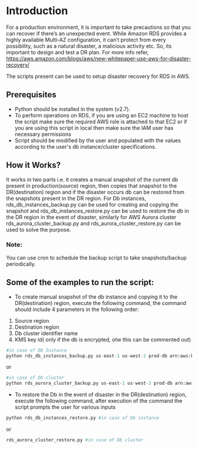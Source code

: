 # Introduction

For a production environment, it is important to take precautions so that you can recover if there’s an unexpected event. While Amazon RDS provides a highly available Multi-AZ configuration, it can’t protect from every possibility, such as a natural disaster, a malicious activity etc. So, its important to design and test a DR plan.
For more info refer,
https://aws.amazon.com/blogs/aws/new-whitepaper-use-aws-for-disaster-recovery/

The scripts present can be used to setup disaster recovery for RDS in AWS. 

## Prerequisites

* Python should be installed in the system (v2.7).
* To perform operations on RDS, if you are using an EC2 machine to host the script make sure the required AWS role is attached to that EC2 or if you are using this script in local then make sure the IAM user has necessary permissions
* Script should be modified by the user and populated with the values according to the user's db instance/cluster specifications.

## How it Works?

It works in two parts i.e. it creates a manual snapshot of the current db present in production(source) region, then copies that snapshot to the DR(destination) region and if the disaster occurs db can be restored from the snapshots present in the DR region. For Db instances, rds_db_instances_backup.py can be used for creating and copying the snapshot and rds_db_instances_restore.py can be used to restore the db in the DR region in the event of disaster, similarly for AWS Aurora cluster rds_aurora_cluster_backup.py and rds_aurora_cluster_restore.py can be used to solve the purpose.
### Note:
You can use cron to schedule the backup script to take snapshots/backup periodically.

## Some of the examples to run the script:

* To create manual snapshot of the db instance and copying it to the DR(destination) region, execute the following command, the command should include 4 parameters in the following order:
1. Source region
2. Destination region
3. Db cluster identifier name
4. KMS key id( only if the db is encrypted, otw this can be commented out)
```python
#in case of Db Instance
python rds_db_instances_backup.py us-east-1 us-west-2 prod-db arn:aws:kms:xxxx:xxxx:key/xxxxxxxxxxx  
```
or
```python
#in case of Db cluster
python rds_aurora_cluster_backup.py us-east-1 us-west-2 prod-db arn:aws:kms:xxxx:xxxx:key/xxxxxxxxxxx 
```

* To restore the Db in the event of disaster in the DR(destination) region, execute the following command, after execution of the command the script prompts the user for various inputs
```python
python rds_db_instances_restore.py #in case of Db instance
```
or
```python
rds_aurora_cluster_restore.py #in case of Db cluster
```

